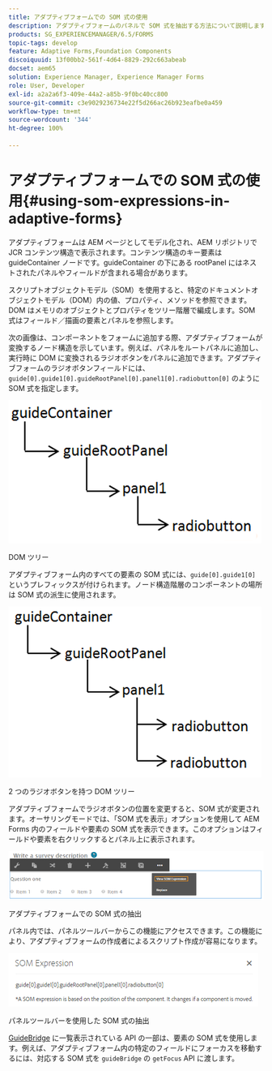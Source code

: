 ```yaml
---
title: アダプティブフォームでの SOM 式の使用
description: アダプティブフォームのパネルで SOM 式を抽出する方法について説明します。
products: SG_EXPERIENCEMANAGER/6.5/FORMS
topic-tags: develop
feature: Adaptive Forms,Foundation Components
discoiquuid: 13f00bb2-561f-4d64-8829-292c663abeab
docset: aem65
solution: Experience Manager, Experience Manager Forms
role: User, Developer
exl-id: a2a2a6f3-409e-44a2-a85b-9f0bc40cc800
source-git-commit: c3e9029236734e22f5d266ac26b923eafbe0a459
workflow-type: tm+mt
source-wordcount: '344'
ht-degree: 100%

---
```


# アダプティブフォームでの SOM 式の使用{#using-som-expressions-in-adaptive-forms}

アダプティブフォームは AEM ページとしてモデル化され、AEM リポジトリで JCR コンテンツ構造で表示されます。コンテンツ構造のキー要素は guideContainer ノードです。guideContainer の下にある rootPanel にはネストされたパネルやフィールドが含まれる場合があります。

スクリプトオブジェクトモデル（SOM）を使用すると、特定のドキュメントオブジェクトモデル（DOM）内の値、プロパティ、メソッドを参照できます。DOM はメモリのオブジェクトとプロパティをツリー階層で編成します。SOM 式はフィールド／描画の要素とパネルを参照します。

次の画像は、コンポーネントをフォームに追加する際、アダプティブフォームが変換するノード構造を示しています。例えば、パネルをルートパネルに追加し、実行時に DOM に変換されるラジオボタンをパネルに追加できます。アダプティブフォームのラジオボタンフィールドには、`guide[0].guide1[0].guideRootPanel[0].panel1[0].radiobutton[0]` のように SOM 式を指定します。

![DOM ツリー](assets/hierarchy.png)

DOM ツリー

アダプティブフォーム内のすべての要素の SOM 式には、`guide[0].guide1[0]` というプレフィックスが付けられます。ノード構造階層のコンポーネントの場所は SOM 式の派生に使用されます。

![2 つのラジオボタンを持つ DOM ツリー](assets/hierarchy_radio_button.png)

2 つのラジオボタンを持つ DOM ツリー

アダプティブフォームでラジオボタンの位置を変更すると、SOM 式が変更されます。オーサリングモードでは、「SOM 式を表示」オプションを使用して AEM Forms 内のフィールドや要素の SOM 式を表示できます。このオプションはフィールドや要素を右クリックするとパネル上に表示されます。

![アダプティブフォームでの SOM 式の抽出](assets/som-expressions.png)

アダプティブフォームでの SOM 式の抽出

パネル内では、パネルツールバーからこの機能にアクセスできます。この機能により、アダプティブフォームの作成者によるスクリプト作成が容易になります。

![パネルツールバーを使用した SOM 式の抽出](assets/som-expression.png)

パネルツールバーを使用した SOM 式の抽出

[GuideBridge](https://helpx.adobe.com/jp/aem-forms/6/javascript-api/GuideBridge.html) に一覧表示されている API の一部は、要素の SOM 式を使用します。例えば、アダプティブフォーム内の特定のフィールドにフォーカスを移動するには、対応する SOM 式を `guideBridge` の `getFocus` API に渡します。
